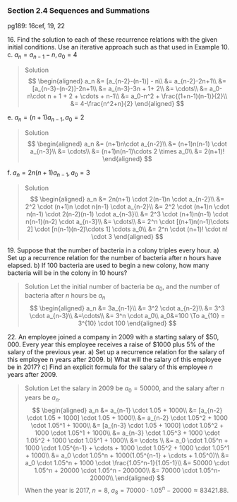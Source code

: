 ### Section 2.4 Sequences and Summations
pg189: 16cef, 19, 22

16\. Find the solution to each of these recurrence relations with the given initial conditions. Use an iterative approach such as that used in Example 10.
c. $a_n = a_{n-1} - n, a_0 = 4$
>Solution
$$
\begin{aligned}
a_n &= [a_{n-2}-(n-1)] - n\\
&= a_{n-2}-2n+1\\
&= [a_{n-3}-(n-2)]-2n+1\\
&= a_{n-3}-3n + 1+ 2\\
&= \cdots\\
&= a_0- n\cdot n + 1 + 2 + \cdots + n-1\\
&= a_0-n^2 + \frac{(1+n-1)(n-1)}{2}\\
&= 4-\frac{n^2+n}{2}
\end{aligned}
$$

e. $a_n = (n+1)a_{n-1}, a_0 = 2$
>Solution
$$
\begin{aligned}
a_n &= (n+1)n\cdot a_{n-2}\\
&= (n+1)n(n-1) \cdot a_{n-3}\\
&= \cdots\\
&= (n+1)n(n-1)\cdots 2 \times a_0\\
&= 2(n+1)!
\end{aligned}
$$

f. $a_n = 2n(n+1)a_{n-1}, a_0 = 3$
>Solution
$$
\begin{aligned}
a_n &= 2n(n+1) \cdot 2(n-1)n \cdot a_{n-2}\\
&= 2^2 \cdot (n+1)n \cdot n(n-1) \cdot a_{n-2}\\
&= 2^2 \cdot (n+1)n \cdot n(n-1) \cdot 2(n-2)(n-1) \cdot a_{n-3}\\
&= 2^3 \cdot (n+1)n(n-1) \cdot n(n-1)(n-2) \cdot a_{n-3}\\
&= \cdots\\
&= 2^n \cdot [(n+1)n(n-1)\cdots 2] \cdot [n(n-1)(n-2)\cdots 1] \cdots a_0\\
&= 2^n \cdot (n+1)! \cdot n! \cdot 3
\end{aligned}
$$

19\. Suppose that the number of bacteria in a colony triples every hour.
a) Set up a recurrence relation for the number of bacteria after n hours have elapsed.
b) If 100 bacteria are used to begin a new colony, how many bacteria will be in the colony in 10 hours?
>Solution
Let the initial number of bacteria be $a_0$, and the number of bacteria after $n$ hours be $a_n$
$$
\begin{aligned}
a_n &= 3a_{n-1}\\
&= 3^2 \cdot a_{n-2}\\
&= 3^3 \cdot a_{n-3}\\
&=\cdots\\
&= 3^n \cdot a_0\\
a_0&=100 \To a_{10} = 3^{10} \cdot 100
\end{aligned}
$$

22\. An employee joined a company in 2009 with a starting salary of $\$50,000$. Every year this employee receives a raise of $\$1000$ plus $5\%$ of the salary of the previous year.
a) Set up a recurrence relation for the salary of this employee n years after 2009.
b) What will the salary of this employee be in 2017?
c) Find an explicit formula for the salary of this employee $n$ years after 2009.
>Solution
Let the salary in 2009 be $a_0=50000$, and the salary after $n$ years be $a_n$.
$$
\begin{aligned}
a_n &= a_{n-1} \cdot 1.05 + 1000\\
&= [a_{n-2} \cdot 1.05 + 1000] \cdot 1.05 + 1000\\
&= a_{n-2} \cdot 1.05^2 + 1000 \cdot 1.05^1 + 1000\\
&= [a_{n-3} \cdot 1.05 + 1000] \cdot 1.05^2 + 1000 \cdot 1.05^1 + 1000\\
&= a_{n-3} \cdot 1.05^3 + 1000 \cdot 1.05^2 + 1000 \cdot 1.05^1 + 1000\\
&= \cdots \\
&= a_0 \cdot 1.05^n + 1000 \cdot 1.05^{n-1} + \cdots + 1000 \cdot 1.05^2 + 1000 \cdot 1.05^1 + 1000\\
&= a_0 \cdot 1.05^n + 1000(1.05^{n-1} + \cdots + 1.05^0)\\
&= a_0 \cdot 1.05^n + 1000 \cdot \frac{1.05^n-1}{1.05-1}\\
&= 50000 \cdot 1.05^n + 20000 \cdot 1.05^n - 200000\\
&= 70000 \cdot 1.05^n-20000\\
\end{aligned}
$$
When the year is 2017, $n=8$, $a_8= 70000 \cdot 1.05^n-20000 \approx 83421.88$.
